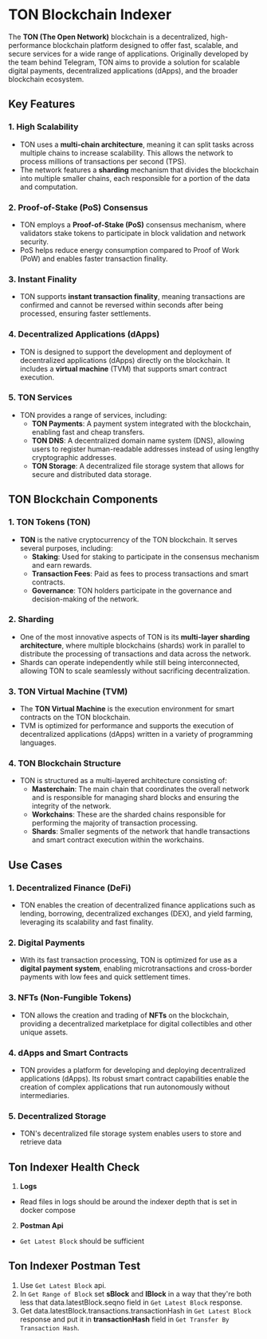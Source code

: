 # TON Blockchain Indexer

The **TON (The Open Network)** blockchain is a decentralized, high-performance blockchain platform designed to offer fast, scalable, and secure services for a wide range of applications. Originally developed by the team behind Telegram, TON aims to provide a solution for scalable digital payments, decentralized applications (dApps), and the broader blockchain ecosystem.

## Key Features

### 1. **High Scalability**
   - TON uses a **multi-chain architecture**, meaning it can split tasks across multiple chains to increase scalability. This allows the network to process millions of transactions per second (TPS).
   - The network features a **sharding** mechanism that divides the blockchain into multiple smaller chains, each responsible for a portion of the data and computation.

### 2. **Proof-of-Stake (PoS) Consensus**
   - TON employs a **Proof-of-Stake (PoS)** consensus mechanism, where validators stake tokens to participate in block validation and network security.
   - PoS helps reduce energy consumption compared to Proof of Work (PoW) and enables faster transaction finality.

### 3. **Instant Finality**
   - TON supports **instant transaction finality**, meaning transactions are confirmed and cannot be reversed within seconds after being processed, ensuring faster settlements.

### 4. **Decentralized Applications (dApps)**
   - TON is designed to support the development and deployment of decentralized applications (dApps) directly on the blockchain. It includes a **virtual machine** (TVM) that supports smart contract execution.

### 5. **TON Services**
   - TON provides a range of services, including:
     - **TON Payments**: A payment system integrated with the blockchain, enabling fast and cheap transfers.
     - **TON DNS**: A decentralized domain name system (DNS), allowing users to register human-readable addresses instead of using lengthy cryptographic addresses.
     - **TON Storage**: A decentralized file storage system that allows for secure and distributed data storage.
   
## TON Blockchain Components

### 1. **TON Tokens (TON)**
   - **TON** is the native cryptocurrency of the TON blockchain. It serves several purposes, including:
     - **Staking**: Used for staking to participate in the consensus mechanism and earn rewards.
     - **Transaction Fees**: Paid as fees to process transactions and smart contracts.
     - **Governance**: TON holders participate in the governance and decision-making of the network.

### 2. **Sharding**
   - One of the most innovative aspects of TON is its **multi-layer sharding architecture**, where multiple blockchains (shards) work in parallel to distribute the processing of transactions and data across the network.
   - Shards can operate independently while still being interconnected, allowing TON to scale seamlessly without sacrificing decentralization.

### 3. **TON Virtual Machine (TVM)**
   - The **TON Virtual Machine** is the execution environment for smart contracts on the TON blockchain.
   - TVM is optimized for performance and supports the execution of decentralized applications (dApps) written in a variety of programming languages.

### 4. **TON Blockchain Structure**
   - TON is structured as a multi-layered architecture consisting of:
     - **Masterchain**: The main chain that coordinates the overall network and is responsible for managing shard blocks and ensuring the integrity of the network.
     - **Workchains**: These are the sharded chains responsible for performing the majority of transaction processing.
     - **Shards**: Smaller segments of the network that handle transactions and smart contract execution within the workchains.

## Use Cases

### 1. **Decentralized Finance (DeFi)**
   - TON enables the creation of decentralized finance applications such as lending, borrowing, decentralized exchanges (DEX), and yield farming, leveraging its scalability and fast finality.

### 2. **Digital Payments**
   - With its fast transaction processing, TON is optimized for use as a **digital payment system**, enabling microtransactions and cross-border payments with low fees and quick settlement times.

### 3. **NFTs (Non-Fungible Tokens)**
   - TON allows the creation and trading of **NFTs** on the blockchain, providing a decentralized marketplace for digital collectibles and other unique assets.

### 4. **dApps and Smart Contracts**
   - TON provides a platform for developing and deploying decentralized applications (dApps). Its robust smart contract capabilities enable the creation of complex applications that run autonomously without intermediaries.

### 5. **Decentralized Storage**
   - TON's decentralized file storage system enables users to store and retrieve data 

## Ton Indexer Health Check

1. **Logs**
 *   Read files in logs should be around the indexer depth that is set in docker compose
2. **Postman Api**
 *   `Get Latest Block` should be sufficient

## Ton Indexer Postman Test

1. Use `Get Latest Block` api.
2. In `Get Range of Block` set **sBlock** and **lBlock** in a way that they're both less that data.latestBlock.seqno field in `Get Latest Block` response.
3. Get data.latestBlock.transactions.transactionHash in `Get Latest Block` response and put it in **transactionHash** field in `Get Transfer By Transaction Hash`.